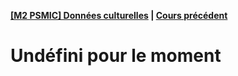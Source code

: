 **[[M2 PSMIC] Données culturelles](README.md) | [Cours précédent](cours-3.md)**

# Undéfini pour le moment
